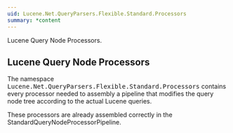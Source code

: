```yaml
---
uid: Lucene.Net.QueryParsers.Flexible.Standard.Processors
summary: *content
---
```


<!--
 Licensed to the Apache Software Foundation (ASF) under one or more
 contributor license agreements.  See the NOTICE file distributed with
 this work for additional information regarding copyright ownership.
 The ASF licenses this file to You under the Apache License, Version 2.0
 (the "License"); you may not use this file except in compliance with
 the License.  You may obtain a copy of the License at

     https://www.apache.org/licenses/LICENSE-2.0

 Unless required by applicable law or agreed to in writing, software
 distributed under the License is distributed on an "AS IS" BASIS,
 WITHOUT WARRANTIES OR CONDITIONS OF ANY KIND, either express or implied.
 See the License for the specific language governing permissions and
 limitations under the License.
-->


Lucene Query Node Processors.

## Lucene Query Node Processors

The namespace <tt>Lucene.Net.QueryParsers.Flexible.Standard.Processors</tt> contains every processor needed to assembly a pipeline that modifies the query node tree according to the actual Lucene queries. 

These processors are already assembled correctly in the StandardQueryNodeProcessorPipeline. 